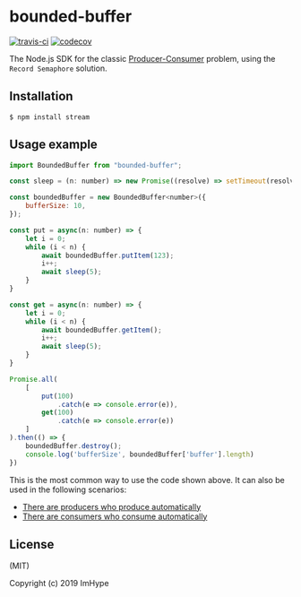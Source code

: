 bounded-buffer
======

[![travis-ci](https://travis-ci.com/ImHype/bounded-buffer.svg)](https://travis-ci.com/ImHype/bounded-buffer)
[![codecov](https://codecov.io/gh/ImHype/bounded-buffer/branch/master/graph/badge.svg)](https://codecov.io/gh/ImHype/bounded-buffer)


The Node.js SDK for the classic [Producer-Consumer](https://en.wikipedia.org/wiki/Producer%E2%80%93consumer_problem) problem, using the `Record Semaphore` solution.

Installation
------------

```
$ npm install stream
```

Usage example
-------------

```javascript
import BoundedBuffer from "bounded-buffer";

const sleep = (n: number) => new Promise((resolve) => setTimeout(resolve, n));

const boundedBuffer = new BoundedBuffer<number>({
    bufferSize: 10,
});

const put = async(n: number) => {
    let i = 0;
    while (i < n) {
        await boundedBuffer.putItem(123);
        i++;
        await sleep(5);
    }
}

const get = async(n: number) => {
    let i = 0;
    while (i < n) {
        await boundedBuffer.getItem();
        i++;
        await sleep(5);
    }
}

Promise.all(
    [
        put(100)
            .catch(e => console.error(e)),
        get(100)
            .catch(e => console.error(e))
    ]
).then(() => {
    boundedBuffer.destroy();
    console.log('bufferSize', boundedBuffer['buffer'].length)
})
```

This is the most common way to use the code shown above. It can also be used in the following scenarios:
* [There are producers who produce automatically](./examples/consumable)
* [There are consumers who consume automatically](./examples/producable)

License
-------
(MIT)

Copyright (c) 2019 ImHype